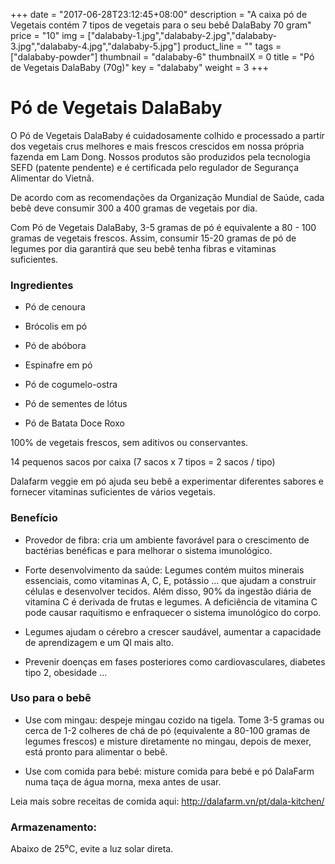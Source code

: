 +++
date = "2017-06-28T23:12:45+08:00"
description = "A caixa pó de Vegetais contém 7 tipos de vegetais para o seu bebê DalaBaby 70 gram"
price = "10"
img = ["dalababy-1.jpg","dalababy-2.jpg","dalababy-3.jpg","dalababy-4.jpg","dalababy-5.jpg"]
product_line = ""
tags = ["dalababy-powder"]
thumbnail = "dalababy-6"
thumbnailX = 0
title = "Pó de Vegetais DalaBaby (70g)"
key = "dalababy"
weight = 3
+++

# Pó de Vegetais DalaBaby

O Pó de Vegetais DalaBaby é cuidadosamente colhido e processado a partir dos vegetais crus melhores e mais frescos 
crescidos em nossa própria fazenda em Lam Dong. Nossos produtos são produzidos pela tecnologia SEFD (patente pendente) e
é certificada pelo regulador de Segurança Alimentar do Vietnã.

De acordo com as recomendações da Organização Mundial de Saúde,
cada bebê deve consumir 300 a 400 gramas de vegetais por dia.

Com Pó de Vegetais DalaBaby, 3-5 gramas de pó é equivalente a 80 - 100 gramas de vegetais frescos.
Assim, consumir 15-20 gramas de pó de legumes por dia garantirá que seu bebê tenha fibras e vitaminas suficientes.

### Ingredientes

* Pó de cenoura

* Brócolis em pó

* Pó de abóbora

* Espinafre em pó

* Pó de cogumelo-ostra

* Pó de sementes de lótus

* Pó de Batata Doce Roxo

100% de vegetais frescos, sem aditivos ou conservantes.

14 pequenos sacos por caixa (7 sacos x 7 tipos = 2 sacos / tipo)

Dalafarm veggie em pó ajuda seu bebê a experimentar diferentes sabores e fornecer vitaminas suficientes de vários vegetais.

### Benefício

* Provedor de fibra: cria um ambiente favorável para o crescimento de bactérias benéficas e para melhorar o sistema imunológico.

* Forte desenvolvimento da saúde: Legumes contém muitos minerais essenciais, como vitaminas A, C, E, potássio ... que ajudam a construir células e desenvolver tecidos. Além disso, 90% da ingestão diária de vitamina C é derivada de frutas e legumes. A deficiência de vitamina C pode causar raquitismo e enfraquecer o sistema imunológico do corpo.

* Legumes ajudam o cérebro a crescer saudável, aumentar a capacidade de aprendizagem e um QI mais alto.

* Prevenir doenças em fases posteriores como cardiovasculares, diabetes tipo 2, obesidade ...

### Uso para o bebê

* Use com mingau: despeje mingau cozido na tigela. Tome 3-5 gramas ou cerca de 1-2 colheres de chá de pó (equivalente a 80-100 gramas de legumes frescos) e misture diretamente no mingau, depois de mexer, está pronto para alimentar o bebê.

* Use com comida para bebé: misture comida para bebé e pó DalaFarm numa taça de água morna, mexa antes de usar.

Leia mais sobre receitas de comida aqui: http://dalafarm.vn/pt/dala-kitchen/

### Armazenamento:
Abaixo de 25⁰C, evite a luz solar direta.
